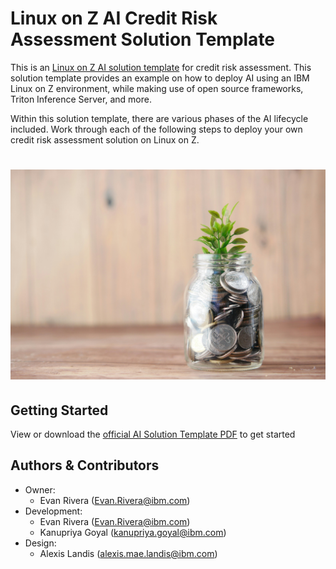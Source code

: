 # Linux on Z AI Credit Risk Assessment Solution Template
This is an [Linux on Z AI solution template](https://ambitus.github.io/aionz-solution-templates/) for credit risk assessment. This solution template provides an example on how to deploy AI using an IBM Linux on Z environment, while making use of open source frameworks, Triton Inference Server, and more.

Within this solution template, there are various phases of the AI lifecycle included. Work through each of the following steps to deploy your own credit risk assessment solution on Linux on Z.
# ![alt text](./imgs/towfiqu-barbhuiya-joqWSI9u_XM-unsplash.jpg)

## Getting Started
View or download the [official AI Solution Template PDF](https://github.com/ambitus/aionz-st-credit-risk-assessment-tis/blob/main/ai_solution_template_credit_risk_assessment_tis.pdf) to get started

## Authors & Contributors
- Owner:
    - Evan Rivera (Evan.Rivera@ibm.com)
- Development:
    - Evan Rivera (Evan.Rivera@ibm.com)
    - Kanupriya Goyal (kanupriya.goyal@ibm.com)
- Design:
    - Alexis Landis (alexis.mae.landis@ibm.com)